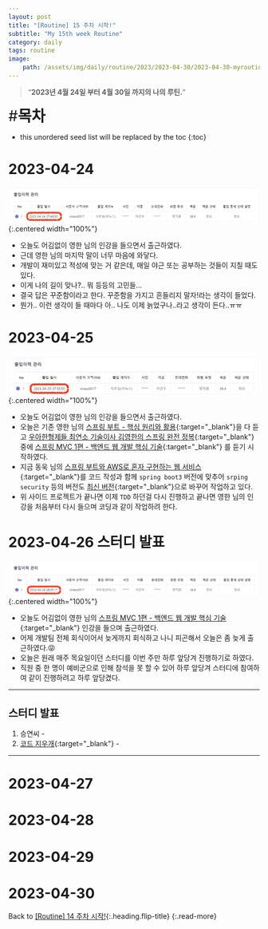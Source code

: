```yaml
---
layout: post
title: "[Routine] 15 주차 시작!"
subtitle: "My 15th week Routine"
category: daily
tags: routine
image:
    path: /assets/img/daily/routine/2023/2023-04-30/2023-04-30-myroutine-15th.png
---
```


> “**2023년 4월 24일 부터 4월 30일 까지의 나의 루틴.**”

<span style="font-size:30px;">\#**목차**</span>
* this unordered seed list will be replaced by the toc
{:toc}

# 2023-04-24
![](/assets/img/daily/routine/2023/2023-04-30/2023-04-24_myroutine.png){:.centered width="100%"}
- 오늘도 어김없이 영한 님의 인강을 들으면서 출근하였다.
- 근데 영한 님의 마지막 말이 너무 마음에 와닿다.
- 개발이 재미있고 적성에 맞는 거 같은데, 매일 야근 또는 공부하는 것들이 지칠 때도 있다.
- 이게 나의 길이 맞나?.. 뭐 등등의 고민들...
- 결국 답은 꾸준함이라고 한다. 꾸준함을 가지고 흔들리지 말자!라는 생각이 들었다.
- 뭔가.. 이런 생각이 들 때마다 아.. 나도 이제 늙었구나..라고 생각이 든다..ㅠㅠ

# 2023-04-25
![](/assets/img/daily/routine/2023/2023-04-30/2023-04-25_myroutine.png){:.centered width="100%"}
- 오늘도 어김없이 영한 님의 인강을 들으면서 출근하였다.
- 오늘은 기존 영한 님의 [스프링 부트 - 핵심 원리와 활용]{:target="_blank"}을 다 듣고 [우아한형제들 최연소 기술이사 김영한의 스프링 완전 정복]{:target="_blank"} 중에 [스프링 MVC 1편 - 백엔드 웹 개발 핵심 기술]{:target="_blank"} 를 듣기 시작하였다.
- 지금 동욱 님의 [스프링 부트와 AWS로 혼자 구현하는 웹 서비스]{:target="_blank"}를 코드 작성과 함께 `spring boot3` 버전에 맞추어 `srping security` 등의 버전도 [최신 버전]{:target="_blank"}으로 바꾸어 작업하고 있다.
- 위 사이드 프로젝트가 끝나면 이제 `TDD` 하던걸 다시 진행하고 끝나면 영한 님의 인강을 처음부터 다시 들으며 코딩과 같이 작업하려 한다.

# 2023-04-26 스터디 발표
![](/assets/img/daily/routine/2023/2023-04-30/2023-04-26_myroutine.png){:.centered width="100%"}
- 오늘도 어김없이 영한 님의 [스프링 MVC 1편 - 백엔드 웹 개발 핵심 기술]{:target="_blank"} 인강을 들으며 출근하였다.
- 어제 개발팀 전체 회식이어서 늦게까지 회식하고 나니 피곤해서 오늘은 좀 늦게 출근하였다.😝
- 오늘은 원래 매주 목요일이던 스터디를 이번 주만 하루 앞당겨 진행하기로 하였다. 
- 직원 중 한 명이 예비군으로 인해 참석을 못 할 수 있어 하루 앞당겨 스터디에 참여하여 같이 진행하려고 하루 앞당겼다.

***
## 스터디 발표
1. 승연씨 - 
2. [코드 지우개]{:target="_blank"} - 

***

# 2023-04-27
# 2023-04-28
# 2023-04-29
# 2023-04-30

Back to [[Routine] 14 주차 시작!](./2023-04-23-week-14th.md){:.heading.flip-title}
{:.read-more}

[//]: # (Continue with [[Routine] 16 주차 시작!]&#40;../04-april/2023-04-24-week-15th.md&#41;{:.heading.flip-title})
[//]: # ({:.read-more})

<!-- Links -->
[스프링 부트 - 핵심 원리와 활용]: https://www.inflearn.com/course/%EC%8A%A4%ED%94%84%EB%A7%81%EB%B6%80%ED%8A%B8-%ED%95%B5%EC%8B%AC%EC%9B%90%EB%A6%AC-%ED%99%9C%EC%9A%A9/dashboard
[우아한형제들 최연소 기술이사 김영한의 스프링 완전 정복]: https://www.inflearn.com/roadmaps/373
[스프링 MVC 1편 - 백엔드 웹 개발 핵심 기술]: https://www.inflearn.com/course/%EC%8A%A4%ED%94%84%EB%A7%81-mvc-1/dashboard
[스프링 부트와 AWS로 혼자 구현하는 웹 서비스]: https://product.kyobobook.co.kr/detail/S000001019679

<!-- Study Links -->
[코드 지우개]: https://blog.naver.com/codeblog

<!-- Commit Links -->
[최신 버전]: https://github.com/thisiswoo/springboot-webservice
